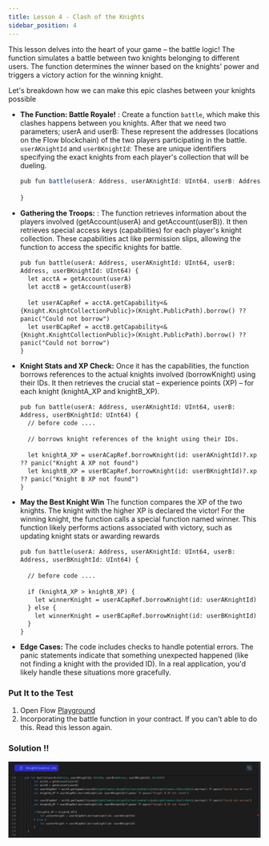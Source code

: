 ```yaml
---
title: Lesson 4 - Clash of the Knights
sidebar_position: 4
---
```


This lesson delves into the heart of your game – the battle logic! The function simulates a battle between two knights belonging to different users. The function determines the winner based on the knights' power and triggers a victory action for the winning knight.

Let's breakdown how we can make this epic clashes between your knights possible

- **The Function: Battle Royale!** :
  Create a function `battle`, which make this clashes happens between you knights.
  After that we need two parameters; userA and userB: These represent the addresses (locations on the Flow blockchain) of the two players participating in the battle.
  `userAKnightId` and `userBKnightId`: These are unique identifiers specifying the exact knights from each player's collection that will be dueling.

  ```jsx
  pub fun battle(userA: Address, userAKnightId: UInt64, userB: Address, userBKnightId: UInt64) {

  }
  ```

- **Gathering the Troops:** :
  The function retrieves information about the players involved (getAccount(userA) and getAccount(userB)).
  It then retrieves special access keys (capabilities) for each player's knight collection. These capabilities act like permission slips, allowing the function to access the specific knights for battle.

  ```cadence
  pub fun battle(userA: Address, userAKnightId: UInt64, userB: Address, userBKnightId: UInt64) {
    let acctA = getAccount(userA)
    let acctB = getAccount(userB)

    let userACapRef = acctA.getCapability<&{Knight.KnightCollectionPublic}>(Knight.PublicPath).borrow() ?? panic("Could not borrow")
    let userBCapRef = acctB.getCapability<&{Knight.KnightCollectionPublic}>(Knight.PublicPath).borrow() ?? panic("Could not borrow")
  }
  ```

- **Knight Stats and XP Check:**
  Once it has the capabilities, the function borrows references to the actual knights involved (borrowKnight) using their IDs.
  It then retrieves the crucial stat – experience points (XP) – for each knight (knightA_XP and knightB_XP).

  ```cadence
  pub fun battle(userA: Address, userAKnightId: UInt64, userB: Address, userBKnightId: UInt64) {
    // before code ....

    // borrows knight references of the knight using their IDs.

    let knightA_XP = userACapRef.borrowKnight(id: userAKnightId)?.xp ?? panic("Knight A XP not found")
    let knightB_XP = userBCapRef.borrowKnight(id: userBKnightId)?.xp ?? panic("Knight B XP not found")
  }
  ```

- **May the Best Knight Win**
  The function compares the XP of the two knights. The knight with the higher XP is declared the victor!
  For the winning knight, the function calls a special function named winner. This function likely performs actions associated with victory, such as updating knight stats or awarding rewards

  ```cadence
  pub fun battle(userA: Address, userAKnightId: UInt64, userB: Address, userBKnightId: UInt64) {

    // before code ....

    if (knightA_XP > knightB_XP) {
      let winnerKnight = userACapRef.borrowKnight(id: userAKnightId)
    } else {
      let winnerKnight = userBCapRef.borrowKnight(id: userBKnightId)
    }
  }
  ```

- **Edge Cases:**
  The code includes checks to handle potential errors. The panic statements indicate that something unexpected happened (like not finding a knight with the provided ID). In a real application, you'd likely handle these situations more gracefully.

### Put It to the Test

1. Open Flow [Playground](https://play.flow.com/)
2. Incorporating the battle function in your contract. If you can't able to do this. Read this lesson again.

### Solution !!

![Alt text](image-8.png)
